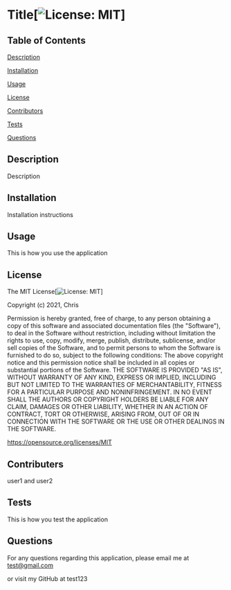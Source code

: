 
# Title[![License: MIT](https://img.shields.io/badge/License-MIT-yellow.svg)]

## Table of Contents
  [Description](#description)

  [Installation](#installation)

  [Usage](#usage)

  [License](#license)

  [Contributors](#contributors)

  [Tests](#tests)

  [Questions](#questions)


## Description

Description


## Installation

Installation instructions


## Usage

This is how you use the application


## License

The MIT License[![License: MIT](https://img.shields.io/badge/License-MIT-yellow.svg)]


Copyright (c) 2021, Chris

Permission is hereby granted, free of charge, to any person obtaining a copy
of this software and associated documentation files (the "Software"), to deal
in the Software without restriction, including without limitation the rights
to use, copy, modify, merge, publish, distribute, sublicense, and/or sell
copies of the Software, and to permit persons to whom the Software is
furnished to do so, subject to the following conditions:
The above copyright notice and this permission notice shall be included in all
copies or substantial portions of the Software.
THE SOFTWARE IS PROVIDED "AS IS", WITHOUT WARRANTY OF ANY KIND, EXPRESS OR
IMPLIED, INCLUDING BUT NOT LIMITED TO THE WARRANTIES OF MERCHANTABILITY,
FITNESS FOR A PARTICULAR PURPOSE AND NONINFRINGEMENT. IN NO EVENT SHALL THE
AUTHORS OR COPYRIGHT HOLDERS BE LIABLE FOR ANY CLAIM, DAMAGES OR OTHER
LIABILITY, WHETHER IN AN ACTION OF CONTRACT, TORT OR OTHERWISE, ARISING FROM,
OUT OF OR IN CONNECTION WITH THE SOFTWARE OR THE USE OR OTHER DEALINGS IN THE
SOFTWARE.


https://opensource.org/licenses/MIT



## Contributers

user1 and user2


## Tests

This is how you test the application


## Questions

For any questions regarding this application, please email me at test@gmail.com

or visit my GitHub at test123